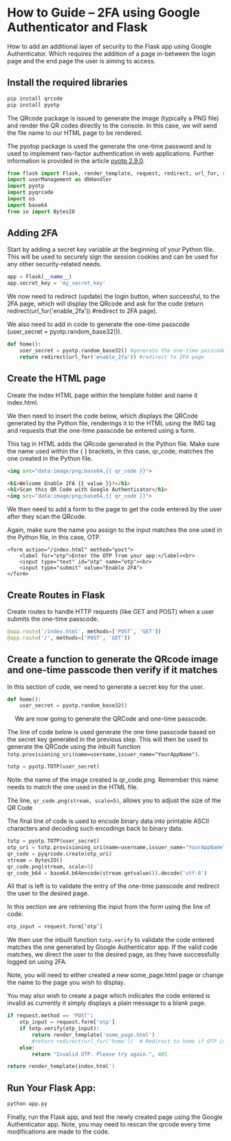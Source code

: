 # How to Guide – 2FA using Google Authenticator and Flask

How to add an additional layer of security to the Flask app using Google Authenticator. Which requires the addition of a page in-between the login page and the end page the user is aiming to access.

## Install the required libraries 

```bash
pip install qrcode
pip install pyotp
```

The QRcode package is issued to generate the image (typically a PNG file) and render the QR codes directly to the console. In this case, we will send the file name to our HTML page to be rendered.

The pyotop package is used the generate the one-time password and is used to implement two-factor authentication in web applications. Further information is provided in the article [pyotp 2.9.0](https://pypi.org/project/pyotp/).

```python
from flask import Flask, render_template, request, redirect, url_for, session
import userManagement as dbHandler
import pyotp
import pyqrcode
import os
import base64
from io import BytesIO
```

## Adding 2FA

Start by adding a secret key variable at the beginning of your Python file. This will be used to securely sign the session cookies and can be used for any other security-related needs.

```python
app = Flask(__name__)
app.secret_key = 'my_secret_key'
```

We now need to redirect (update) the login button, when successful, to the 2FA page, which will display the QRcode and ask for the code (return redirect(url_for('enable_2fa')) #redirect to 2FA page).

We also need to add in code to generate the one-time passcode (user_secret = pyotp.random_base32()).

```python
def home():
    user_secret = pyotp.random_base32() #generate the one-time passcode
    return redirect(url_for('enable_2fa')) #redirect to 2FA page
```
 
## Create the HTML page

Create the index HTML page within the template folder and name it index.html.

We then need to insert the code below, which displays the QRCode generated by the Python file, renderings it to the HTML using the IMG tag and requests that the one-time passcode be entered using a form.

This tag in HTML adds the QRcode generated in the Python file. Make sure the name used within the { } brackets, in this case, qr_code, matches the one created in the Python file.

```html
<img src="data:image/png;base64,{{ qr_code }}">
```

```html
<h1>Welcome Enable 2FA {{ value }}!</h1>
<h1>Scan this QR Code with Google Authenticator</h1>
<img src="data:image/png;base64,{{ qr_code }}">
```

We then need to add a form to the page to get the code entered by the user after they scan the QRcode.

Again, make sure the name you assign to the input matches the one used in the Python file, in this case, OTP.


```htmk
<form action="/index.html" method="post">
    <label for="otp">Enter the OTP from your app:</label><br>
    <input type="text" id="otp" name="otp"><br>
    <input type="submit" value="Enable 2FA">
</form>
```

## Create Routes in Flask

Create routes to handle HTTP requests (like GET and POST) when a user submits the one-time passcode.

```python
@app.route('/index.html', methods=['POST', 'GET'])
@app.route('/', methods=['POST', 'GET'])
```

## Create a function to generate the QRcode image and one-time passcode then verify if it matches 

In this section of code, we need to generate a secret key for the user.

```python
def home():
    user_secret = pyotp.random_base32()
```
 
We are now going to generate the QRCode and one-time passcode.

The line of code below is used generate the one time passcode based on the secret key generated in the previous step. This will then be used to generate the QRCode using the inbuilt function `totp.provisioning_uri(name=username,issuer_name="YourAppName")`.

```python
totp = pyotp.TOTP(user_secret)
```

Note: the name of the image created is qr_code.png. Remember this name needs to match the one used in the HTML file.

The line, `qr_code.png(stream, scale=5)`, allows you to adjust the size of the QR Code

The final line of code is used to encode binary data into printable ASCII characters and decoding such encodings back to binary data.

```python
totp = pyotp.TOTP(user_secret)
otp_uri = totp.provisioning_uri(name=username,issuer_name="YourAppName")
qr_code = pyqrcode.create(otp_uri)
stream = BytesIO()
qr_code.png(stream, scale=5)
qr_code_b64 = base64.b64encode(stream.getvalue()).decode('utf-8')
```
 
All that is left is to validate the entry of the one-time passcode and redirect the user to the desired page.

In this section we are retrieving the input from the form using the line of code:

```python
otp_input = request.form[‘otp’]
```

We then use the inbuilt function `totp.verify` to validate the code entered matches the one generated by Google Authenticator app. If the valid code matches, we direct the user to the desired page, as they have successfully logged on using 2FA.

Note, you will need to either created a new some_page.html page or change the name to the page you wish to display.

You may also wish to create a page which indicates the code entered is invalid as currently it simply displays a plain message to a blank page.

```python
if request.method == 'POST':
    otp_input = request.form['otp']
    if totp.verify(otp_input):
        return render_template('some_page.html')
        #return redirect(url_for('home'))  # Redirect to home if OTP is valid
    else:
        return "Invalid OTP. Please try again.", 401

return render_template(index.html')
```

## Run Your Flask App: 

```bash
python app.py
```

Finally, run the Flask app, and test the newly created page using the Google Authenticator app. Note, you may need to rescan the qrcode every time modifications are made to the code.
